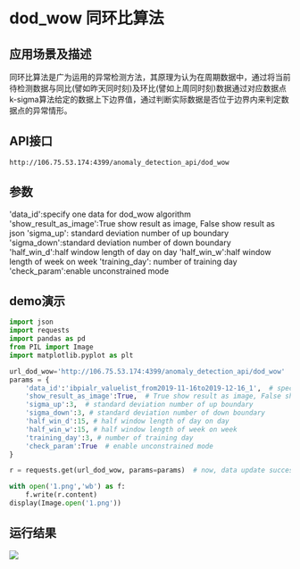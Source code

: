 # dod_wow 同环比算法

## 应用场景及描述
同环比算法是广为运用的异常检测方法，其原理为认为在周期数据中，通过将当前待检测数据与同比(譬如昨天同时刻)及环比(譬如上周同时刻)数据通过对应数据点k-sigma算法给定的数据上下边界值，通过判断实际数据是否位于边界内来判定数据点的异常情形。


## API接口

```
http://106.75.53.174:4399/anomaly_detection_api/dod_wow
```

## 参数
'data_id':specify one data for dod_wow algorithm
'show_result_as_image':True show result as image, False show result as json
'sigma_up': standard deviation number of up boundary
'sigma_down':standard deviation number of down boundary
'half_win_d':half window length of day on day
'half_win_w':half window length of week on week
'training_day': number of training day
'check_param':enable unconstrained mode

## demo演示

```python
import json
import requests
import pandas as pd
from PIL import Image
import matplotlib.pyplot as plt

url_dod_wow='http://106.75.53.174:4399/anomaly_detection_api/dod_wow'
params = {
    'data_id':'ibpialr_valuelist_from2019-11-16to2019-12-16_1',  # specify one data for dod_wow algorithm
    'show_result_as_image':True,  # True show result as image, False show result as json
    'sigma_up':3,  # standard deviation number of up boundary
    'sigma_down':3, # standard deviation number of down boundary
    'half_win_d':15, # half window length of day on day
    'half_win_w':15, # half window length of week on week
    'training_day':3, # number of training day
    'check_param':True  # enable unconstrained mode
}

r = requests.get(url_dod_wow, params=params)  # now, data update success

with open('1.png','wb') as f:
    f.write(r.content)
display(Image.open('1.png'))
```

## 运行结果
![](/images/dod_wow_demo.png)
